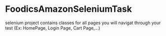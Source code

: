 # FoodicsAmazonSeleniumTask
selenium project contains classes for all pages you will navigat through your test (Ex: HomePage, Login Page, Cart Page,...)

